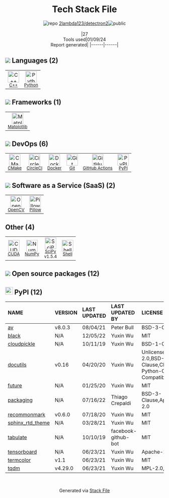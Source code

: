 <!--
&lt;--- Readme.md Snippet without images Start ---&gt;
## Tech Stack
2lambda123/detectron2 is built on the following main stack:

- [CircleCI](https://circleci.com/) – Continuous Integration
- [Python](https://www.python.org) – Languages
- [C++](http://www.cplusplus.com/) – Languages
- [OpenCV](http://opencv.org/) – Image Processing and Management
- [NumPy](http://www.numpy.org/) – Data Science Tools
- [Pillow](https://python-pillow.github.io/) – Image Processing and Management
- [CMake](http://www.cmake.org/) – Java Build Tools
- [CUDA](http://www.nvidia.com/object/cuda_home_new.html) – Machine Learning Tools
- [Matplotlib](http://matplotlib.org) – Charting Libraries
- [SciPy](http://www.scipy.org) – Data Science Tools
- [Shell](https://en.wikipedia.org/wiki/Shell_script) – Shells
- [GitHub Actions](https://github.com/features/actions) – Continuous Integration
- [Docker](https://www.docker.com/) – Virtual Machine Platforms & Containers

Full tech stack [here](/techstack.md)

&lt;--- Readme.md Snippet without images End ---&gt;

&lt;--- Readme.md Snippet with images Start ---&gt;
## Tech Stack
2lambda123/detectron2 is built on the following main stack:

- <img width='25' height='25' src='https://img.stackshare.io/service/190/CvqrSSFs_400x400.jpg' alt='CircleCI'/> [CircleCI](https://circleci.com/) – Continuous Integration
- <img width='25' height='25' src='https://img.stackshare.io/service/993/pUBY5pVj.png' alt='Python'/> [Python](https://www.python.org) – Languages
- <img width='25' height='25' src='https://img.stackshare.io/service/1049/cplusplus.png' alt='C++'/> [C++](http://www.cplusplus.com/) – Languages
- <img width='25' height='25' src='https://img.stackshare.io/service/1293/opencv-logo-64x64.png' alt='OpenCV'/> [OpenCV](http://opencv.org/) – Image Processing and Management
- <img width='25' height='25' src='https://img.stackshare.io/service/2179/default_332f874a2edb2686f578aa6389313efcea1eec41.png' alt='NumPy'/> [NumPy](http://www.numpy.org/) – Data Science Tools
- <img width='25' height='25' src='https://img.stackshare.io/service/2375/default_1f67b0ca7416a9f52beb655f90b5602d5ef74b75.jpg' alt='Pillow'/> [Pillow](https://python-pillow.github.io/) – Image Processing and Management
- <img width='25' height='25' src='https://img.stackshare.io/service/2424/0UlUI_y1_400x400.jpg' alt='CMake'/> [CMake](http://www.cmake.org/) – Java Build Tools
- <img width='25' height='25' src='https://img.stackshare.io/service/2836/LUOWehvo_400x400.jpeg' alt='CUDA'/> [CUDA](http://www.nvidia.com/object/cuda_home_new.html) – Machine Learning Tools
- <img width='25' height='25' src='https://img.stackshare.io/service/2993/2DZC4KaA_400x400.jpg' alt='Matplotlib'/> [Matplotlib](http://matplotlib.org) – Charting Libraries
- <img width='25' height='25' src='https://img.stackshare.io/service/3303/scipyshiny_small.png' alt='SciPy'/> [SciPy](http://www.scipy.org) – Data Science Tools
- <img width='25' height='25' src='https://img.stackshare.io/service/4631/default_c2062d40130562bdc836c13dbca02d318205a962.png' alt='Shell'/> [Shell](https://en.wikipedia.org/wiki/Shell_script) – Shells
- <img width='25' height='25' src='https://img.stackshare.io/service/11563/actions.png' alt='GitHub Actions'/> [GitHub Actions](https://github.com/features/actions) – Continuous Integration
- <img width='25' height='25' src='https://img.stackshare.io/service/586/n4u37v9t_400x400.png' alt='Docker'/> [Docker](https://www.docker.com/) – Virtual Machine Platforms & Containers

Full tech stack [here](/techstack.md)

&lt;--- Readme.md Snippet with images End ---&gt;
-->
<div align="center">

# Tech Stack File
![](https://img.stackshare.io/repo.svg "repo") [2lambda123/detectron2](https://github.com/2lambda123/detectron2)![](https://img.stackshare.io/public_badge.svg "public")
<br/><br/>
|27<br/>Tools used|01/09/24 <br/>Report generated|
|------|------|
</div>

## <img src='https://img.stackshare.io/languages.svg'/> Languages (2)
<table><tr>
  <td align='center'>
  <img width='36' height='36' src='https://img.stackshare.io/service/1049/cplusplus.png' alt='C++'>
  <br>
  <sub><a href="http://www.cplusplus.com/">C++</a></sub>
  <br>
  <sub></sub>
</td>

<td align='center'>
  <img width='36' height='36' src='https://img.stackshare.io/service/993/pUBY5pVj.png' alt='Python'>
  <br>
  <sub><a href="https://www.python.org">Python</a></sub>
  <br>
  <sub></sub>
</td>

</tr>
</table>

## <img src='https://img.stackshare.io/frameworks.svg'/> Frameworks (1)
<table><tr>
  <td align='center'>
  <img width='36' height='36' src='https://img.stackshare.io/service/2993/2DZC4KaA_400x400.jpg' alt='Matplotlib'>
  <br>
  <sub><a href="http://matplotlib.org">Matplotlib</a></sub>
  <br>
  <sub></sub>
</td>

</tr>
</table>

## <img src='https://img.stackshare.io/devops.svg'/> DevOps (6)
<table><tr>
  <td align='center'>
  <img width='36' height='36' src='https://img.stackshare.io/service/2424/0UlUI_y1_400x400.jpg' alt='CMake'>
  <br>
  <sub><a href="http://www.cmake.org/">CMake</a></sub>
  <br>
  <sub></sub>
</td>

<td align='center'>
  <img width='36' height='36' src='https://img.stackshare.io/service/190/CvqrSSFs_400x400.jpg' alt='CircleCI'>
  <br>
  <sub><a href="https://circleci.com/">CircleCI</a></sub>
  <br>
  <sub></sub>
</td>

<td align='center'>
  <img width='36' height='36' src='https://img.stackshare.io/service/586/n4u37v9t_400x400.png' alt='Docker'>
  <br>
  <sub><a href="https://www.docker.com/">Docker</a></sub>
  <br>
  <sub></sub>
</td>

<td align='center'>
  <img width='36' height='36' src='https://img.stackshare.io/service/1046/git.png' alt='Git'>
  <br>
  <sub><a href="http://git-scm.com/">Git</a></sub>
  <br>
  <sub></sub>
</td>

<td align='center'>
  <img width='36' height='36' src='https://img.stackshare.io/service/11563/actions.png' alt='GitHub Actions'>
  <br>
  <sub><a href="https://github.com/features/actions">GitHub Actions</a></sub>
  <br>
  <sub></sub>
</td>

<td align='center'>
  <img width='36' height='36' src='https://img.stackshare.io/service/12572/-RIWgodF_400x400.jpg' alt='PyPI'>
  <br>
  <sub><a href="https://pypi.org/">PyPI</a></sub>
  <br>
  <sub></sub>
</td>

</tr>
</table>

## <img src='https://img.stackshare.io/saas.svg'/> Software as a Service (SaaS) (2)
<table><tr>
  <td align='center'>
  <img width='36' height='36' src='https://img.stackshare.io/service/1293/opencv-logo-64x64.png' alt='OpenCV'>
  <br>
  <sub><a href="http://opencv.org/">OpenCV</a></sub>
  <br>
  <sub></sub>
</td>

<td align='center'>
  <img width='36' height='36' src='https://img.stackshare.io/service/2375/default_1f67b0ca7416a9f52beb655f90b5602d5ef74b75.jpg' alt='Pillow'>
  <br>
  <sub><a href="https://python-pillow.github.io/">Pillow</a></sub>
  <br>
  <sub></sub>
</td>

</tr>
</table>

## Other (4)
<table><tr>
  <td align='center'>
  <img width='36' height='36' src='https://img.stackshare.io/service/2836/LUOWehvo_400x400.jpeg' alt='CUDA'>
  <br>
  <sub><a href="http://www.nvidia.com/object/cuda_home_new.html">CUDA</a></sub>
  <br>
  <sub></sub>
</td>

<td align='center'>
  <img width='36' height='36' src='https://img.stackshare.io/service/2179/default_332f874a2edb2686f578aa6389313efcea1eec41.png' alt='NumPy'>
  <br>
  <sub><a href="http://www.numpy.org/">NumPy</a></sub>
  <br>
  <sub></sub>
</td>

<td align='center'>
  <img width='36' height='36' src='https://img.stackshare.io/service/3303/scipyshiny_small.png' alt='SciPy'>
  <br>
  <sub><a href="http://www.scipy.org">SciPy</a></sub>
  <br>
  <sub>v1.5.4</sub>
</td>

<td align='center'>
  <img width='36' height='36' src='https://img.stackshare.io/service/4631/default_c2062d40130562bdc836c13dbca02d318205a962.png' alt='Shell'>
  <br>
  <sub><a href="https://en.wikipedia.org/wiki/Shell_script">Shell</a></sub>
  <br>
  <sub></sub>
</td>

</tr>
</table>


## <img src='https://img.stackshare.io/group.svg' /> Open source packages (12)</h2>

## <img width='24' height='24' src='https://img.stackshare.io/service/12572/-RIWgodF_400x400.jpg'/> PyPI (12)

|NAME|VERSION|LAST UPDATED|LAST UPDATED BY|LICENSE|VULNERABILITIES|
|:------|:------|:------|:------|:------|:------|
|[av](https://pypi.org/project/av)|v8.0.3|08/04/21|Peter Bull |BSD-3-Clause|N/A|
|[black](https://pypi.org/project/black)|N/A|12/05/22|Yuxin Wu |MIT|N/A|
|[cloudpickle](https://pypi.org/project/cloudpickle)|N/A|10/11/19|Yuxin Wu |BSD-1-Clause|N/A|
|[docutils](https://pypi.org/project/docutils)|v0.16|04/20/20|Yuxin Wu |Unlicense,Python-2.0,BSD-2-Clause,CNRI-Python-GPL-Compatible|N/A|
|[future](https://pypi.org/project/future)|N/A|01/25/20|Yuxin Wu |MIT|N/A|
|[packaging](https://pypi.org/project/packaging)|N/A|07/16/22|Thiago Crepaldi |BSD-3-Clause,Apache-2.0|N/A|
|[recommonmark](https://pypi.org/project/recommonmark)|v0.6.0|07/18/20|Yuxin Wu |MIT|N/A|
|[sphinx_rtd_theme](https://pypi.org/project/sphinx_rtd_theme)|N/A|03/28/21|Yuxin Wu |MIT|N/A|
|[tabulate](https://pypi.org/project/tabulate)|N/A|10/10/19|facebook-github-bot |MIT|N/A|
|[tensorboard](https://pypi.org/project/tensorboard)|N/A|06/23/21|Yuxin Wu |Apache-2.0|N/A|
|[termcolor](https://pypi.org/project/termcolor)|v1.1|06/23/21|Yuxin Wu |MIT|N/A|
|[tqdm](https://pypi.org/project/tqdm)|v4.29.0|06/23/21|Yuxin Wu |MPL-2.0,MIT|N/A|

<br/>
<div align='center'>

Generated via [Stack File](https://github.com/marketplace/stack-file)

